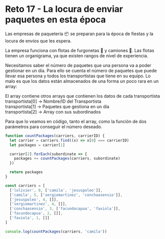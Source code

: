 # Reto 17 - La locura de enviar paquetes en esta época

Las empresas de paquetería 📦 se preparan para la época de fiestas y la locura de envíos que les espera.

La empresa funciona con flotas de furgonetas 🚛 y camiones 🚚. Las flotas tienen un organigrama, ya que existen rangos de nivel de experiencia.

Necesitamos saber el número de paquetes que una persona va a poder gestionar en un día. Para ello se cuenta el número de paquetes que puede llevar esa persona y todos los transportistas que tiene en su equipo. Lo malo es que los datos están almacenados de una forma un poco rara en un array:

El array contiene otros arrays que contienen los datos de cada transportista
<br/>
transportista[0] -> Nombre/ID del Transportista
<br/>
transportista[1] -> Paquetes que gestiona en un día
<br/>
transportista[2] -> Array con sus subordinados

Para que lo veamos en código, tanto el array, como la función de dos parámetros para conseguir el número deseado.

```jsx harmony
function countPackages(carriers, carrierID) {
  let carrier = carriers.find((x) => x[0] === carrierID)
  let packages = carrier[1]

  carrier[2].forEach(subordinate => {
    packages += countPackages(carriers, subordinate)
  })

  return packages
}

const carriers = [
  ['lolivier', 8, ['camila', 'jesuspoleo']],
  ['camila', 5, ['sergiomartinez', 'conchaasensio']],
  ['jesuspoleo', 4, []],
  ['sergiomartinez', 4, []],
  ['conchaasensio', 3, ['facundocapua', 'faviola']],
  ['facundocapua', 2, []],
  ['faviola', 1, []]
]

console.log(countPackages(carriers, 'camila'))
```